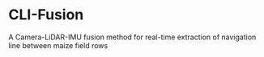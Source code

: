 # CLI-Fusion
A Camera-LiDAR-IMU fusion method for real-time extraction of navigation line between maize field rows
